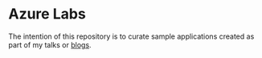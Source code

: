 # Azure Labs

The intention of this repository is to curate sample applications created as part of my talks or [blogs](https://0x8.in/blog).
